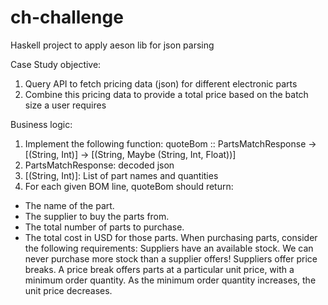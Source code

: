 # ch-challenge
Haskell project to apply aeson lib for json parsing

Case Study objective:

1. Query API to fetch pricing data (json) for different electronic parts 
2. Combine this pricing data to provide a total price based on the batch size a user requires


Business logic:
1. Implement the following function: quoteBom :: PartsMatchResponse -> [(String, Int)] -> [(String, Maybe (String, Int, Float))]
2. PartsMatchResponse: decoded json 
3. [(String, Int)]: List of part names and quantities 
4. For each given BOM line, quoteBom should return:
- The name of the part.
- The supplier to buy the parts from.
- The total number of parts to purchase.
- The total cost in USD for those parts.
When purchasing parts, consider the following requirements:
Suppliers have an available stock. We can never purchase more stock than a supplier offers!
Suppliers offer price breaks. A price break offers parts at a particular unit price, with a minimum order quantity. As the minimum order quantity increases, the unit price decreases.
